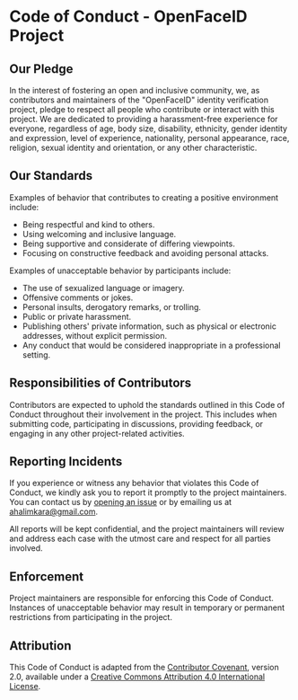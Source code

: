 # Code of Conduct - OpenFaceID Project

## Our Pledge

In the interest of fostering an open and inclusive community, we, as contributors and maintainers of the "OpenFaceID" identity verification project, pledge to respect all people who contribute or interact with this project. We are dedicated to providing a harassment-free experience for everyone, regardless of age, body size, disability, ethnicity, gender identity and expression, level of experience, nationality, personal appearance, race, religion, sexual identity and orientation, or any other characteristic.

## Our Standards

Examples of behavior that contributes to creating a positive environment include:

- Being respectful and kind to others.
- Using welcoming and inclusive language.
- Being supportive and considerate of differing viewpoints.
- Focusing on constructive feedback and avoiding personal attacks.

Examples of unacceptable behavior by participants include:

- The use of sexualized language or imagery.
- Offensive comments or jokes.
- Personal insults, derogatory remarks, or trolling.
- Public or private harassment.
- Publishing others' private information, such as physical or electronic addresses, without explicit permission.
- Any conduct that would be considered inappropriate in a professional setting.

## Responsibilities of Contributors

Contributors are expected to uphold the standards outlined in this Code of Conduct throughout their involvement in the project. This includes when submitting code, participating in discussions, providing feedback, or engaging in any other project-related activities.

## Reporting Incidents

If you experience or witness any behavior that violates this Code of Conduct, we kindly ask you to report it promptly to the project maintainers. You can contact us by [opening an issue](https://github.com/ahalimkara/openfaceid/issues) or by emailing us at [ahalimkara@gmail.com](mailto:ahalimkara@gmail.com).

All reports will be kept confidential, and the project maintainers will review and address each case with the utmost care and respect for all parties involved.

## Enforcement

Project maintainers are responsible for enforcing this Code of Conduct. Instances of unacceptable behavior may result in temporary or permanent restrictions from participating in the project.

## Attribution

This Code of Conduct is adapted from the [Contributor Covenant](https://www.contributor-covenant.org/version/2/0/code_of_conduct.html), version 2.0, available under a [Creative Commons Attribution 4.0 International License](https://creativecommons.org/licenses/by/4.0/).
